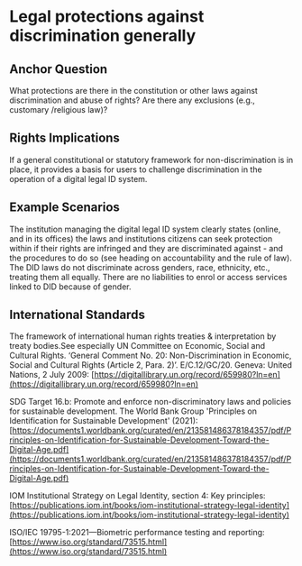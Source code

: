# Legal protections against discrimination generally

## Anchor Question

What protections are there in the constitution or other laws against discrimination and abuse of rights? Are there any exclusions (e.g., customary /religious law)?

## Rights Implications

If a general constitutional or statutory framework for non-discrimination is in place, it provides a basis for users to challenge discrimination in the operation of a digital legal ID system.

## Example Scenarios

The institution managing the digital legal ID system clearly states (online, and in its offices) the laws and institutions citizens can seek protection within if their rights are infringed and they are discriminated against - and the procedures to do so (see heading on accountability and the rule of law). The DID laws do not discriminate across genders, race, ethnicity, etc., treating them all equally. There are no liabilities to enrol or access services linked to DID because of gender.

## International Standards

The framework of international human rights treaties & interpretation by treaty bodies.See especially UN Committee on Economic, Social and Cultural Rights. ‘General Comment No. 20: Non-Discrimination in Economic, Social and Cultural Rights (Article 2, Para. 2)’. E/C.12/GC/20. Geneva: United Nations, 2 July 2009: [https://digitallibrary.un.org/record/659980?ln=en](https://digitallibrary.un.org/record/659980?ln=en)

SDG Target 16.b: Promote and enforce non-discriminatory laws and policies for sustainable development. The World Bank Group 'Principles on Identification for Sustainable Development' (2021): [https://documents1.worldbank.org/curated/en/213581486378184357/pdf/Principles-on-Identification-for-Sustainable-Development-Toward-the-Digital-Age.pdf](https://documents1.worldbank.org/curated/en/213581486378184357/pdf/Principles-on-Identification-for-Sustainable-Development-Toward-the-Digital-Age.pdf)

IOM Institutional Strategy on Legal Identity, section 4: Key principles: [https://publications.iom.int/books/iom-institutional-strategy-legal-identity](https://publications.iom.int/books/iom-institutional-strategy-legal-identity)

ISO/IEC 19795-1:2021—Biometric performance testing and reporting: [https://www.iso.org/standard/73515.html](https://www.iso.org/standard/73515.html)
